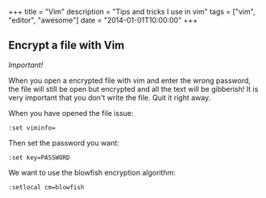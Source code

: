 +++
title = "Vim"
description = "Tips and tricks I use in vim"
tags = ["vim", "editor", "awesome"]
date = "2014-01-01T10:00:00"
+++



## Encrypt a file with Vim

*Important!*

When you open a encrypted file with vim and enter the wrong password, the file will still be open but encrypted and all the text will be gibberish! It is very important that you don't write the file. Quit it right away.

When you have opened the file issue:

    
    :set viminfo=

Then set the password you want:

    
    :set key=PASSWORD

We want to use the blowfish encryption algorithm:

    
    :setlocal cm=blowfish
